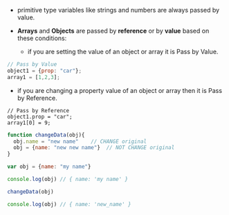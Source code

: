 
* primitive type variables like strings and numbers are always passed by value.
* **Arrays** and **Objects** are passed by **reference** or by **value** based on these conditions:

  * if you are setting the value of an object or array it is Pass by Value.
```js
// Pass by Value
object1 = {prop: "car"};
array1 = [1,2,3];
```

  * if you are changing a property value of an object or array then it is Pass by Reference.

```
// Pass by Reference
object1.prop = "car";
array1[0] = 9;
```

```js
function changeData(obj){
  obj.name = "new name"    // CHANGE original
  obj = {name: "new new name"}  // NOT CHANGE original
}

var obj = {name: "my name"}

console.log(obj) // { name: 'my name' }

changeData(obj)

console.log(obj) // { name: 'new_name' }


```
